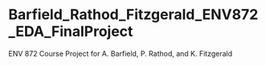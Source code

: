 # Barfield_Rathod_Fitzgerald_ENV872_EDA_FinalProject
ENV 872 Course Project for A. Barfield, P. Rathod, and K. Fitzgerald
